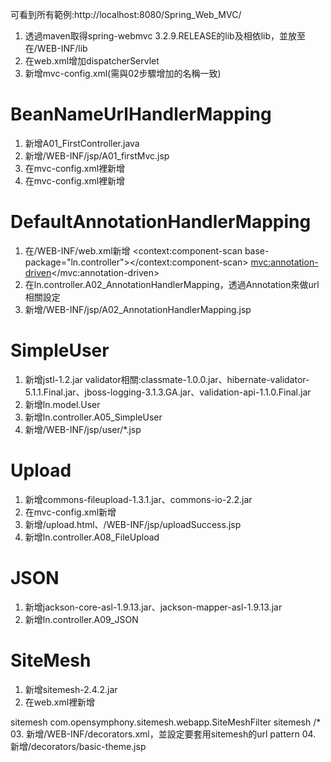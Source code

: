 可看到所有範例:http://localhost:8080/Spring_Web_MVC/
01. 透過maven取得spring-webmvc 3.2.9.RELEASE的lib及相依lib，並放至在/WEB-INF/lib
02. 在web.xml增加dispatcherServlet
03. 新增mvc-config.xml(需與02步驟增加的名稱一致)

# BeanNameUrlHandlerMapping
01. 新增A01_FirstController.java
02. 新增/WEB-INF/jsp/A01_firstMvc.jsp
03. 在mvc-config.xml裡新增<bean name="/firstMvc" class="ln.controller.FirstController"></bean>
04. 在mvc-config.xml裡新增
    <bean class="org.springframework.web.servlet.view.InternalResourceViewResolver">
        <property name="prefix" value="/WEB-INF/jsp/"></property>
        <property name="suffix" value=".jsp"></property>
    </bean>

# DefaultAnnotationHandlerMapping
01. 在/WEB-INF/web.xml新增
    <context:component-scan base-package="ln.controller"></context:component-scan>
    <mvc:annotation-driven></mvc:annotation-driven>
02. 在ln.controller.A02_AnnotationHandlerMapping，透過Annotation來做url相關設定
03. 新增/WEB-INF/jsp/A02_AnnotationHandlerMapping.jsp

# SimpleUser
01. 新增jstl-1.2.jar
    validator相關:classmate-1.0.0.jar、hibernate-validator-5.1.1.Final.jar、jboss-logging-3.1.3.GA.jar、validation-api-1.1.0.Final.jar
02. 新增ln.model.User
03. 新增ln.controller.A05_SimpleUser
04. 新增/WEB-INF/jsp/user/*.jsp

# Upload
01. 新增commons-fileupload-1.3.1.jar、commons-io-2.2.jar
02. 在mvc-config.xml新增
    <bean id="multipartResolver" class="org.springframework.web.multipart.commons.CommonsMultipartResolver">
       <property name="maxUploadSize" value="100000" />
    </bean>
03. 新增/upload.html、/WEB-INF/jsp/uploadSuccess.jsp
04. 新增ln.controller.A08_FileUpload

# JSON
01. 新增jackson-core-asl-1.9.13.jar、jackson-mapper-asl-1.9.13.jar
02. 新增ln.controller.A09_JSON

# SiteMesh
01. 新增sitemesh-2.4.2.jar
02. 在web.xml裡新增
  <filter>
    <filter-name>sitemesh</filter-name>
    <filter-class>com.opensymphony.sitemesh.webapp.SiteMeshFilter</filter-class>
  </filter>
  <filter-mapping>
    <filter-name>sitemesh</filter-name>
    <url-pattern>/*</url-pattern>
  </filter-mapping>
03. 新增/WEB-INF/decorators.xml，並設定要套用sitemesh的url pattern
04. 新增/decorators/basic-theme.jsp